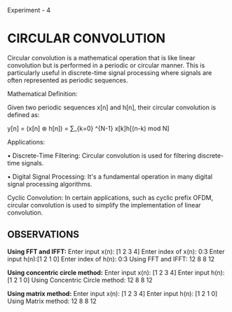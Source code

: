 Experiment - 4

# CIRCULAR CONVOLUTION

Circular convolution is a mathematical operation that is like linear convolution but is performed in a 
periodic or circular manner. This is particularly useful in discrete-time signal processing where signals 
are often represented as periodic sequences.

Mathematical Definition:

Given two periodic sequences x[n] and h[n], their circular convolution is defined as:
 
 y[n] = (x[n] ⊛ h[n]) = ∑_{k=0} ^{N-1} x[k]h[(n-k) mod N] 

Applications:

• Discrete-Time Filtering: Circular convolution is used for filtering discrete-time signals.

• Digital Signal Processing: It's a fundamental operation in many digital signal processing 
algorithms.

Cyclic Convolution: In certain applications, such as cyclic prefix OFDM, circular convolution is used 
to simplify the implementation of linear convolution.

## OBSERVATIONS

**Using FFT and IFFT:**
Enter input x(n): [1 2 3 4]
Enter index of x(n): 0:3
Enter input h(n):[1 2 1 0]
Enter index of h(n): 0:3
Using FFT and IFFT:
    12     8     8    12

**Using concentric circle method:**
Enter input x(n): [1 2 3 4]
Enter input h(n): [1 2 1 0]
Using Concentric Circle method: 
    12     8     8    12

**Using matrix method:**
Enter input x(n): [1 2 3 4]
Enter input h(n): [1 2 1 0]
Using Matrix method:
    12
     8
     8
    12

